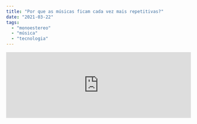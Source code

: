 ```yaml
---
title: "Por que as músicas ficam cada vez mais repetitivas?"
date: "2021-03-22"
tags: 
  - "monoestereo"
  - "música"
  - "tecnologia"
---
```


<iframe style="width: 100%; height: 180px;" src="https://anchor.fm/monoestereo/embed/episodes/Por-que-as-msicas-ficam-cada-vez-mais-repetitivas-et7n9a" width="100%" height="180px" frameborder="0" scrolling="no"></iframe>
